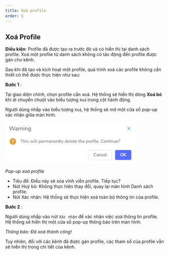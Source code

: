 ```yaml
---
title: Xoá profile
order: 5
---
```


## Xoá Profile

**Điều kiện**: Profile đã được tạo ra trước đó và có hiển thị tại danh sách profile.
Xoá một profile từ danh sách không có tác động đến profile được gán cho kênh.

Sau khi đã tạo và kích hoạt một profile, quá trình xoá các profile không cần thiết có thể được thực hiện như sau:

**Bước 1** : 

Tại giao diện chính, chọn profile cần xoá. Hệ thống sẽ hiển thị dòng **Xoá bỏ** khi di chuyển chuột vào biểu tượng `Xoá` trong cột hành động.
 
Người dùng nhấp vào biểu tượng `Xoá`, hệ thống sẽ mở một cửa sổ pop-up xác nhận giữa màn hình.

 ![Xoá profile](/docs/images/media-live/profile/delete.PNG)
 
 *Pop-up xoá profile*

 * Tiêu đề: Điều này sẽ xóa vĩnh viễn profile. Tiếp tục?
 * Nút Huỷ bỏ: Không thực hiện thay đổi, quay lại màn hình Danh sách profile.
 * Nút Xác nhận: Hệ thống sẽ thực hiện xoá toàn bộ thông tin của profile.

 **Bước 2** : 
 
 Người dùng nhấp vào nút `Xác nhận` để xác nhận việc xoá thông tin profile. Hệ thống sẽ hiển thị một cửa sổ pop-up thông báo trên màn hình.
 <!-- ![]() -->

 *Thông báo: Đã xoá thành công!*
 
Tuy nhiên, đối với các kênh đã được gán profile, các tham số của profile vẫn sẽ hiển thị trong chi tiết của kênh.





